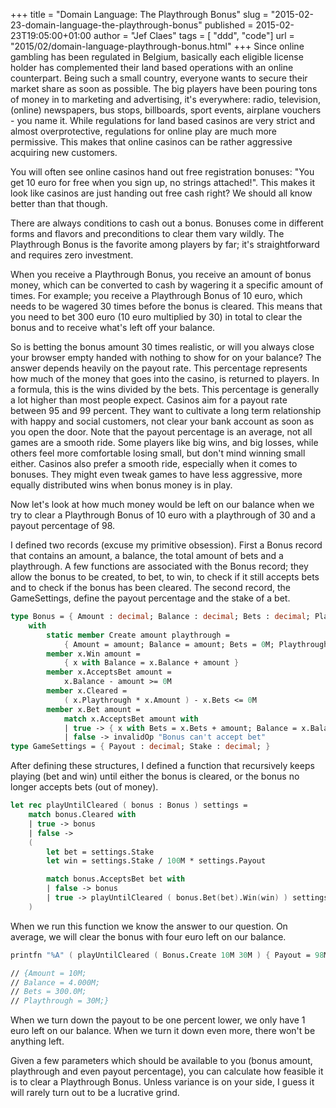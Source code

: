 +++
title = "Domain Language: The Playthrough Bonus"
slug = "2015-02-23-domain-language-the-playthrough-bonus"
published = 2015-02-23T19:05:00+01:00
author = "Jef Claes"
tags = [ "ddd", "code"]
url = "2015/02/domain-language-playthrough-bonus.html"
+++
Since online gambling has been regulated in Belgium, basically each
eligible license holder has complemented their land based operations
with an online counterpart. Being such a small country, everyone wants
to secure their market share as soon as possible. The big players have
been pouring tons of money in to marketing and advertising, it's
everywhere: radio, television, (online) newspapers, bus stops,
billboards, sport events, airplane vouchers - you name it. While
regulations for land based casinos are very strict and almost
overprotective, regulations for online play are much more permissive.
This makes that online casinos can be rather aggressive acquiring new
customers.  
  
You will often see online casinos hand out free registration bonuses:
"You get 10 euro for free when you sign up, no strings attached!". This
makes it look like casinos are just handing out free cash right? We
should all know better than that though.  
  
There are always conditions to cash out a bonus. Bonuses come in
different forms and flavors and preconditions to clear them vary wildly.
The Playthrough Bonus is the favorite among players by far; it's
straightforward and requires zero investment.  
  
When you receive a Playthrough Bonus, you receive an amount of bonus
money, which can be converted to cash by wagering it a specific amount
of times. For example; you receive a Playthrough Bonus of 10 euro, which
needs to be wagered 30 times before the bonus is cleared. This means
that you need to bet 300 euro (10 euro multiplied by 30) in total to
clear the bonus and to receive what's left off your balance.  
  
So is betting the bonus amount 30 times realistic, or will you always
close your browser empty handed with nothing to show for on your
balance? The answer depends heavily on the payout rate. This percentage
represents how much of the money that goes into the casino, is returned
to players. In a formula, this is the wins divided by the bets. This
percentage is generally a lot higher than most people expect. Casinos
aim for a payout rate between 95 and 99 percent. They want to cultivate
a long term relationship with happy and social customers, not clear your
bank account as soon as you open the door. Note that the payout
percentage is an average, not all games are a smooth ride. Some players
like big wins, and big losses, while others feel more comfortable losing
small, but don't mind winning small either. Casinos also prefer a smooth
ride, especially when it comes to bonuses. They might even tweak games
to have less aggressive, more equally distributed wins when bonus money
is in play.  
  
Now let's look at how much money would be left on our balance when we
try to clear a Playthrough Bonus of 10 euro with a playthrough of 30 and
a payout percentage of 98.  
  
I defined two records (excuse my primitive obsession). First a Bonus
record that contains an amount, a balance, the total amount of bets and
a playthrough. A few functions are associated with the Bonus record;
they allow the bonus to be created, to bet, to win, to check if it still
accepts bets and to check if the bonus has been cleared. The second
record, the GameSettings, define the payout percentage and the stake of
a bet.  
  
```fsharp
type Bonus = { Amount : decimal; Balance : decimal; Bets : decimal; Playthrough: decimal; }
    with    
        static member Create amount playthrough =
            { Amount = amount; Balance = amount; Bets = 0M; Playthrough = playthrough }       
        member x.Win amount =            
            { x with Balance = x.Balance + amount }
        member x.AcceptsBet amount =
            x.Balance - amount >= 0M
        member x.Cleared =
            ( x.Playthrough * x.Amount ) - x.Bets <= 0M
        member x.Bet amount =
            match x.AcceptsBet amount with
            | true -> { x with Bets = x.Bets + amount; Balance = x.Balance - amount }
            | false -> invalidOp "Bonus can't accept bet" 
type GameSettings = { Payout : decimal; Stake : decimal; }
```

After defining these structures, I defined a function that recursively
keeps playing (bet and win) until either the bonus is cleared, or the
bonus no longer accepts bets (out of money).  

```fsharp
let rec playUntilCleared ( bonus : Bonus ) settings =          
    match bonus.Cleared with        
    | true -> bonus
    | false -> 
    (         
        let bet = settings.Stake
        let win = settings.Stake / 100M * settings.Payout

        match bonus.AcceptsBet bet with
        | false -> bonus
        | true -> playUntilCleared ( bonus.Bet(bet).Win(win) ) settings            
    )
```

When we run this function we know the answer to our question. On
average, we will clear the bonus with four euro left on our balance.  

```fsharp
printfn "%A" ( playUntilCleared ( Bonus.Create 10M 30M ) { Payout = 98M; Stake = 0.2M } )

// {Amount = 10M;
// Balance = 4.000M;
// Bets = 300.0M;
// Playthrough = 30M;}
```

When we turn down the payout to be one percent lower, we only have 1
euro left on our balance. When we turn it down even more, there won't be
anything left.  
  
Given a few parameters which should be available to you (bonus amount,
playthrough and even payout percentage), you can calculate how feasible
it is to clear a Playthrough Bonus. Unless variance is on your side, I
guess it will rarely turn out to be a lucrative grind.